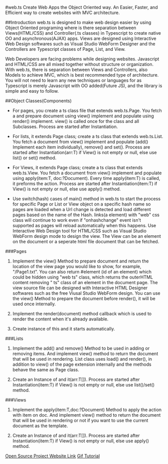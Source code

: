 #web.ts
Create Web Apps the Object Oriented way.
An Easier, Faster, and Efficient way to create websites with MVC architecture.

##Introduction
web.ts is designed to make web design easier by using Object Oriented programing where is there separation between Views(HTML/CSS) and Controller(.ts classes) in Typescript to create native OO and asynchronous(AJAX) apps. Views are designed using Interactive Web Design softwares such as Visual Studio WebForm Designer and the Controllers are Typescript classes of Page, List, and View.


Web Developers are facing problems while designing websites. Javascript and HTML/CSS are all mixed together without structure or organization. With web.ts, there is separation between Views and Controllers, also Models to achieve MVC, which is best recommended type of architecture. You will not need to learn any new techniques or languages for as Typescript is merely Javascript with OO added(Future JS), and the library is simple and easy to follow.

##Object Classes(Components)
* For pages, you create a ts class file that extends web.ts.Page. You fetch a and prepare document using view() implement and populate using render() implement. view() is called once for the class and all Subclasses. Process are started after Instantiation. 

* For lists, it extends Page class; create a ts class that extends web.ts.List<T>.  You fetch a document from view() implement and populate (add() Implement each item individually), remove() and set(). Process are started after Instantiation(arr:T) if View() is not empty or null, else use list() or set() method.

* For Views, it extends Page class; create a ts class that extends web.ts.View<T>.  You fetch a document from view() implement and populate using apply(item:T, doc:?Document). Every time apply(item:T) is called, it preforms the action. Process are started after Instantiation(item:T) if View() is not empty or null, else use apply() method.

* Use switch(hash) cases of main() method in web.ts to start the process for specific Page or List or View object on a specific hash name so pages are loaded when a Url change is detected and load different pages based on the name of the Hash. links(a element) with "web" css class will continue to work even if "onhashchange" event isn't supported as pages will reload automatically when this happens. Use Interactive Web Design tool for HTML/CSS such as Visual Studio WebForm design mode to design the view. The View can be an element on the document or a seperate html file document that can be fetched.

###Pages
1. Implement the view() Method to prepare document and return the location of the view page you would like to show, for example, "/Page1.txt".
You can also return #element (id of an element) which could be hidden using "web ts" class, which returns the outerHTML content removing " ts" class of an element in the document page. The view source file can be designed with Interactive HTML Designer softwares such as the free Viusal Studio WebForm design.
You can use the view() Method to prepare the document before render(), it will be used once internally.

2. Implement the render(document) method callback which is used to render the content when it's already available.

3. Create instance of this and it starts automatically.

###Lists
1. Implement the add() and remove() Method to be used in adding or removing items. And implement view() method to return the document that will be used in rendering.
List class uses load() and render(), in addition to view() of the page extension internally and the methods behave the same as Page class.

2. Create an Instance of and it(arr:T[]). Process are started after Instantiation(item:T) if View() is not empty or null, else use list()/set() method.

###Views
1. Implement the apply(item:T,doc:?Document) Method to apply the action with item on doc. And implement view() method to return the document that will be used in rendering or not if you want to use the current document as the template.

2. Create an Instance of and it(arr:T[]). Process are started after Instantiation(item:T) if View() is not empty or null, else use apply() method.

[Open Source Project Website Link](https://github.com/medozs/web.ts)
[Gif Tutorial](https://github.com/medozs/web.ts/blob/master/example.gif)
